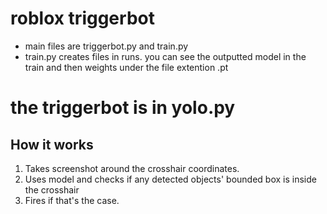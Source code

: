 # roblox triggerbot

* main files are triggerbot.py and train.py
* train.py creates files in runs. you can see the outputted model in the train and then weights under the file extention .pt


# the triggerbot is in yolo.py
## How it works
1. Takes screenshot around the crosshair coordinates.
2. Uses model and checks if any detected objects' bounded box is inside the crosshair
3. Fires if that's the case.
